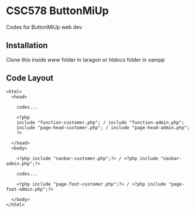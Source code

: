 # CSC578 ButtonMiUp

Codes for ButtonMiUp web dev

## Installation

Clone this inside *www* folder in laragon or *htdocs* folder in xampp

## Code Layout

```ignorelang
<html>
  <head>
  
    codes...
  
    <?php
    include "function-customer.php"; / include "function-admin.php";
    include "page-head-customer.php"; / include "page-head-admin.php";
    ?>
    
  </head>
  <body>
  
    <?php include "navbar-customer.php";?> / <?php include "navbar-admin.php";?>
  
    codes...
    
    <?php include "page-foot-customer.php";?> / <?php include "page-foot-admin.php";?>
    
  </body>
</html>
```

